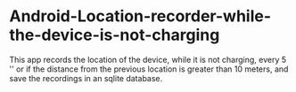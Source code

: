 # Android-Location-recorder-while-the-device-is-not-charging
This app records the location of the device, while it is not charging, 
every 5 '' or if the distance from the previous location is greater than 10 meters, 
and save the recordings in an sqlite database.
